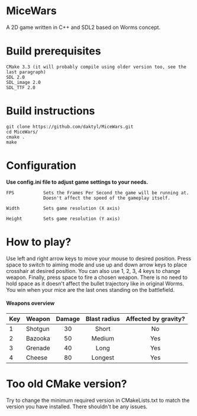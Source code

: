 # MiceWars
A 2D game written in C++ and SDL2 based on Worms concept.

# Build prerequisites
    CMake 3.3 (it will probably compile using older version too, see the last paragraph)
    SDL 2.0
    SDL_image 2.0
    SDL_TTF 2.0

# Build instructions
```
git clone https://github.com/daktyl/MiceWars.git
cd MiceWars/
cmake .
make
```

# Configuration
**Use config.ini file to adjust game settings to your needs.**
```
FPS           Sets the Frames Per Second the game will be running at.
              Doesn't affect the speed of the gameplay itself.

Width         Sets game resolution (X axis)

Height        Sets game resolution (Y axis)
```

# How to play?

Use left and right arrow keys to move your mouse to desired position.
Press space to switch to aiming mode and use up and down arrow keys to place crosshair at desired position.
You can also use 1, 2, 3, 4 keys to change weapon. Finally, press space to fire a chosen weapon.
There is no need to hold space as it doesn't affect the bullet trajectory like in original Worms.
You win when your mice are the last ones standing on the battlefield.

#### Weapons overview

| Key | Weapon  | Damage  | Blast radius | Affected by gravity? |
|-----|---------|:-------:|:------------:|:--------------------:|
| 1   | Shotgun | 30      | Short        |  No                  |
| 2   | Bazooka | 50      | Medium       |  Yes                 |
| 3   | Grenade | 40      | Long         |  Yes                 |
| 4   | Cheese  | 80      | Longest      |  Yes                 |

# Too old CMake version?
Try to change the minimum required version in CMakeLists.txt to match the version you have installed. There shouldn't be any issues.
